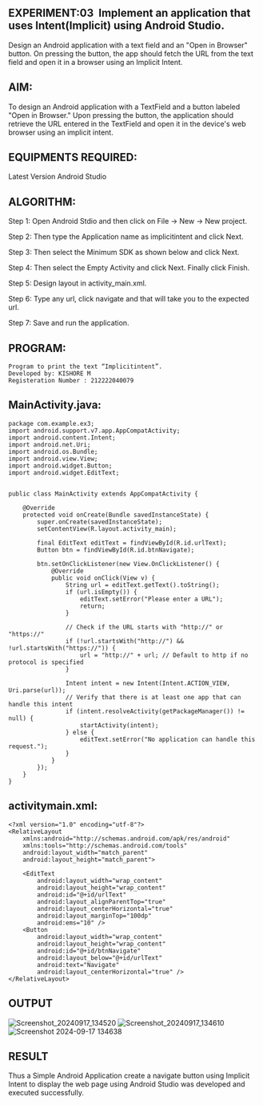 ## EXPERIMENT:03  Implement an application that uses Intent(Implicit) using Android Studio.
Design an Android application with a text field and an "Open in Browser" button. On pressing the button, the app should fetch the URL from the text field and open it in a browser using an Implicit Intent.

## AIM:

To design an Android application with a TextField and a button labeled "Open in Browser." Upon pressing the button, the application should retrieve the URL entered in the TextField and open it in the device's web browser using an implicit intent.
## EQUIPMENTS REQUIRED:

Latest Version Android Studio

## ALGORITHM:

Step 1: Open Android Stdio and then click on File -> New -> New project.

Step 2: Then type the Application name as implicitintent and click Next.

Step 3: Then select the Minimum SDK as shown below and click Next.

Step 4: Then select the Empty Activity and click Next. Finally click Finish.

Step 5: Design layout in activity_main.xml.

Step 6: Type any url, click navigate and that will take you to the expected url.

Step 7: Save and run the application.


## PROGRAM:
```
Program to print the text “Implicitintent”.
Developed by: KISHORE M
Registeration Number : 212222040079

```
## MainActivity.java:
```
package com.example.ex3;
import android.support.v7.app.AppCompatActivity;
import android.content.Intent;
import android.net.Uri;
import android.os.Bundle;
import android.view.View;
import android.widget.Button;
import android.widget.EditText;


public class MainActivity extends AppCompatActivity {

    @Override
    protected void onCreate(Bundle savedInstanceState) {
        super.onCreate(savedInstanceState);
        setContentView(R.layout.activity_main);

        final EditText editText = findViewById(R.id.urlText);
        Button btn = findViewById(R.id.btnNavigate);

        btn.setOnClickListener(new View.OnClickListener() {
            @Override
            public void onClick(View v) {
                String url = editText.getText().toString();
                if (url.isEmpty()) {
                    editText.setError("Please enter a URL");
                    return;
                }

                // Check if the URL starts with "http://" or "https://"
                if (!url.startsWith("http://") && !url.startsWith("https://")) {
                    url = "http://" + url; // Default to http if no protocol is specified
                }

                Intent intent = new Intent(Intent.ACTION_VIEW, Uri.parse(url));
                // Verify that there is at least one app that can handle this intent
                if (intent.resolveActivity(getPackageManager()) != null) {
                    startActivity(intent);
                } else {
                    editText.setError("No application can handle this request.");
                }
            }
        });
    }
}
```
## activitymain.xml:
```
<?xml version="1.0" encoding="utf-8"?>
<RelativeLayout
    xmlns:android="http://schemas.android.com/apk/res/android"
    xmlns:tools="http://schemas.android.com/tools"
    android:layout_width="match_parent"
    android:layout_height="match_parent">

    <EditText
        android:layout_width="wrap_content"
        android:layout_height="wrap_content"
        android:id="@+id/urlText"
        android:layout_alignParentTop="true"
        android:layout_centerHorizontal="true"
        android:layout_marginTop="100dp"
        android:ems="10" />
    <Button
        android:layout_width="wrap_content"
        android:layout_height="wrap_content"
        android:id="@+id/btnNavigate"
        android:layout_below="@+id/urlText"
        android:text="Navigate"
        android:layout_centerHorizontal="true" />
</RelativeLayout>
```

## OUTPUT

![Screenshot_20240917_134520](https://github.com/user-attachments/assets/ec63801f-8c17-4f14-a8e7-668795bb143c)
![Screenshot_20240917_134610](https://github.com/user-attachments/assets/e6810fbe-f772-4500-9558-34bc1e834ec8)
![Screenshot 2024-09-17 134638](https://github.com/user-attachments/assets/36c956fe-1df2-4e07-9011-cdb2e0619cfe)


## RESULT
Thus a Simple Android Application create a navigate button using Implicit Intent to display the web page using Android Studio was developed and executed successfully.
